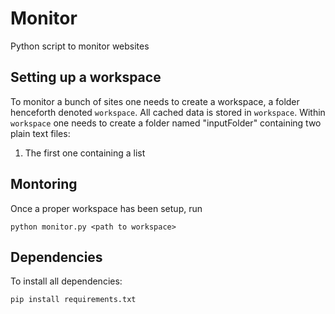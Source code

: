 # Monitor
Python script to monitor websites

## Setting up a workspace
To monitor a bunch of sites one needs to create a workspace, a folder henceforth denoted `workspace`. All cached data is stored in `workspace`. Within `workspace` one needs to create a folder named "inputFolder" containing two plain text files:
1. The first one containing a list 

## Montoring
Once a proper workspace has been setup, run 
```
python monitor.py <path to workspace>
```

## Dependencies
To install all dependencies: 
```
pip install requirements.txt
```